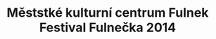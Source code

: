 ---
id: a3394a6b-bd69-4790-926d-e09a8c80e490
title: Měststké kulturní centrum Fulnek Festival Fulnečka 2014
price: 15000
year: 2014
description: Projekt přispívá k jednodušší organizaci populárního hudebního festivalu Fulnečka, který se každoročně koná počátkem září v prostorách zahrady Městského kulturního centra ve Fulneku. Díky své multi-žánrovosti láká a propojuje nejrůznější návštěvnické skupiny z celého okolí.
kouskovani: false
locationName: undefined
position:
  lng: 17.9069223272338
  lat: 49.716860958042396
---
